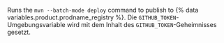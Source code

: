 Runs the `mvn --batch-mode deploy` command to publish to {% data variables.product.prodname_registry %}. Die `GITHUB_TOKEN`-Umgebungsvariable wird mit dem Inhalt des `GITHUB_TOKEN`-Geheimnisses gesetzt.
